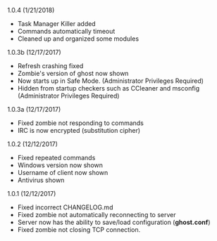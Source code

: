 1.0.4 (1/21/2018)

- Task Manager Killer added
- Commands automatically timeout
- Cleaned up and organized some modules

1.0.3b (12/17/2017)

- Refresh crashing fixed
- Zombie's version of ghost now shown
- Now starts up in Safe Mode. (Administrator Privileges Required)
- Hidden from startup checkers such as CCleaner and msconfig (Administrator Privileges Required)

1.0.3a (12/17/2017)

- Fixed zombie not responding to commands
- IRC is now encrypted (substitution cipher)

1.0.2 (12/12/2017)

- Fixed repeated commands
- Windows version now shown
- Username of client now shown
- Antivirus shown 

1.0.1 (12/12/2017)

- Fixed incorrect CHANGELOG.md
- Fixed zombie not automatically reconnecting to server
- Server now has the ability to save/load configuration (**ghost.conf**)
- Fixed zombie not closing TCP connection.
